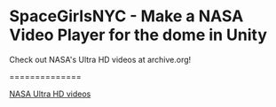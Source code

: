 # SpaceGirlsNYC  - Make a NASA Video Player for the dome in Unity
Check out NASA's Ultra HD videos at archive.org!

==============

[NASA Ultra HD videos](https://archive.org/download/NASA-Ultra-High-Definition)
